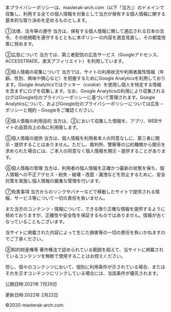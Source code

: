 本プライバシーポリシーは、masterak-arch.com（以下「当方」）のドメインで収集し、利用する全ての個人情報を対象として当方が保有する個人情報に関する基本的な取り決めを定めるものとします。

①法律、法令等の遵守
当方は、保有する個人情報に関して適応される日本の法令、その他規範を遵守するとともに本ポリシーの内容を適宜見直し、その都度改善に努めます。

②広告について
当方では、第三者配信の広告サービス（Googleアドセンス、ACCESSTRADE、楽天アフィリエイト）を利用しています。

③個人情報の収集について
当方では、サイトの利用状況や利用者属性情報（年齢、性別、興味や関心など）を把握するためにGoogle Analyticsを利用しております。Google Analyticsではクッキー（cookie）を使用し個人を特定する情報を含まずにログを収集します。なお、Google Analyticsの利用により収集されるログはGoogle社のプライバシーポリシーに基づいて管理されます。Google Analyticsについて、およびGoogle社のプライバシーポリシーについては広告 – ポリシーと規約 – Googleをご確認ください。

④個人情報の利用目的
当方は、③において収集した情報を、アプリ、WEBサイトの品質向上の為に利用致します。

⑤個人情報の提供
当方は、個人情報を利用者本人の同意なしに、第三者に開示・提供することはありません。ただし、裁判所、警察等の公的機関から開示を求められた場合には、ご本人の同意なく個人情報を開示・提供することがあります。

⑥個人情報の管理
当方は、利用者の個人情報を正確かつ最新の状態を保ち、個人情報への不正アクセス・紛失・破壊・改竄・漏洩などを防止するために、安全対策を実施し個人情報の厳重な管理を行います。

⑦免責事項
当方からのリンクやバナーなどで移動したサイトで提供される情報、サービス等について一切の責任を負いません。

また当方のコンテンツ・情報について、できる限り正確な情報を提供するように努めておりますが、正確性や安全性を保証するものではありません。情報が古くなっていることもございます。

当サイトに掲載された内容によって生じた損害等の一切の責任を負いかねますのでご了承ください。

⑧知的財産権等
著作権法で認められている範囲を超えて、当サイトに掲載されているコンテンツを無断で使用することはお控えください。

但し、個々のコンテンツにおいて、個別に利用条件が示されている場合、またはそれを示すコンテンツにリンクしている場合には、当該条件が優先されます。

公開日時:2021年 7月29日

更新日時:2022年 2月22日

©2020-masterak-arch.com
